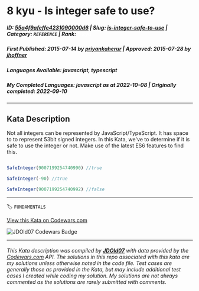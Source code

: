 # 8 kyu - Is integer safe to use?

##### **ID**: [55a4f9afeffe4231090000d6](https://www.codewars.com/kata/55a4f9afeffe4231090000d6) | **Slug**: [is-integer-safe-to-use](https://www.codewars.com/kata/55a4f9afeffe4231090000d6) | **Category**: `REFERENCE` | **Rank**: <span style="color:white">8 kyu</span>

##### **First Published**: 2015-07-14 ***by*** [priyankaherur](https://www.codewars.com/users/priyankaherur) | **Approved**: 2015-07-28 ***by*** [jhoffner](https://www.codewars.com/users/jhoffner)

##### **Languages Available**: javascript, typescript

##### **My Completed Languages**: javascript ***as at*** 2022-10-08 | **Originally completed**: 2022-09-10

---

## Kata Description


Not all integers can be represented by JavaScript/TypeScript. It has space to to represent 53bit signed integers. In this Kata, we've to determine if it is safe to use the integer or not. Make use of the latest ES6 features to find this.



```javascript

SafeInteger(9007199254740990) //true

SafeInteger(-90) //true

SafeInteger(9007199254740992) //false

```

---


🏷 `FUNDAMENTALS`


[View this Kata on Codewars.com](https://www.codewars.com/kata/55a4f9afeffe4231090000d6)

![](https://www.codewars.com/users/jdold07/badges/large "JDOld07 Codewars Badge")

---

###### *This Kata description was compiled by [**JDOld07**](https://tpstech.dev) with data provided by the [Codewars.com](https://www.codewars.com) API.  The solutions in this repo associated with this kata are my solutions unless otherwise noted in the code file.  Test cases are generally those as provided in the Kata, but may include additional test cases I created while coding my solution.  My solutions are not always commented as the solutions are rarely submitted with comments.*
